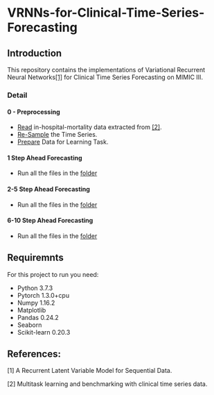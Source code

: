 
# VRNNs-for-Clinical-Time-Series-Forecasting

## Introduction
This repository contains the implementations of Variational Recurrent Neural Networks[[1]](#1) for Clinical Time Series Forecasting on MIMIC III.  


### Detail

#### 0 - Preprocessing
- [Read](https://github.com/SibghatUllah13/VRNNs-for-Clinical-Time-Series-Forecasting/blob/master/Preprocess%202.0/read_data_ihm.ipynb) in-hospital-mortality data extracted from [[2]](#2).
- [Re-Sample](https://github.com/SibghatUllah13/VRNNs-for-Clinical-Time-Series-Forecasting/blob/master/Preprocess%202.0/resample_ts.ipynb) the Time Series.
- [Prepare](https://github.com/SibghatUllah13/VRNNs-for-Clinical-Time-Series-Forecasting/blob/master/Preprocess%202.0/prepare_data.ipynb) Data for Learning Task.

#### 1 Step Ahead Forecasting

- Run all the files in the [folder](https://github.com/SibghatUllah13/VRNNs-for-Clinical-Time-Series-Forecasting/tree/master/1%20Step%20Ahead%20Forecasting)

#### 2-5 Step Ahead Forecasting

- Run all the files in the [folder](https://github.com/SibghatUllah13/VRNNs-for-Clinical-Time-Series-Forecasting/tree/master/2-5%20Step%20Ahead)

#### 6-10 Step Ahead Forecasting

- Run all the files in the [folder](https://github.com/SibghatUllah13/VRNNs-for-Clinical-Time-Series-Forecasting/tree/master/6-10%20Step%20Ahead)

## Requiremnts
For this project to run you need:
* Python 3.7.3
* Pytorch 1.3.0+cpu
* Numpy 1.16.2
* Matplotlib
* Pandas 0.24.2
* Seaborn
* Scikit-learn 0.20.3 

## References:
<a id="1">[1]</a> 
A Recurrent Latent Variable Model for Sequential Data.

<a id="2">[2]</a> 
Multitask learning and benchmarking with clinical time series data.